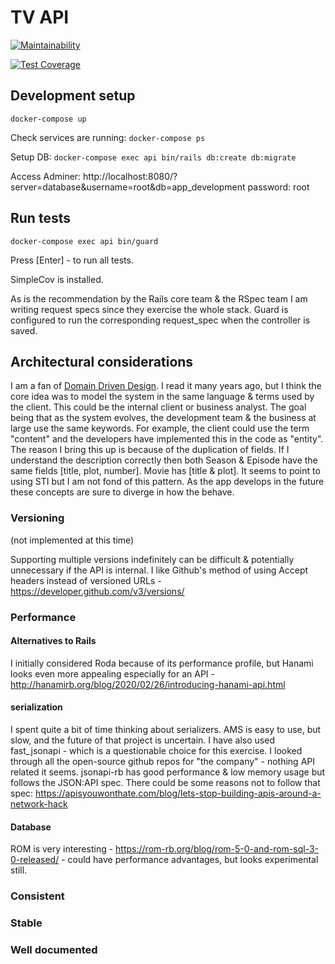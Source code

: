 # TV API

[![Maintainability](https://api.codeclimate.com/v1/badges/84fbf16dd2a019ec6a1c/maintainability)](https://codeclimate.com/github/brentgreeff/tv_api/maintainability)

[![Test Coverage](https://api.codeclimate.com/v1/badges/84fbf16dd2a019ec6a1c/test_coverage)](https://codeclimate.com/github/brentgreeff/tv_api/test_coverage)

## Development setup

`docker-compose up`

Check services are running:
`docker-compose ps`

Setup DB:
`docker-compose exec api bin/rails db:create db:migrate`

Access Adminer:
http://localhost:8080/?server=database&username=root&db=app_development
password: root

## Run tests

`docker-compose exec api bin/guard`

Press [Enter] - to run all tests.

SimpleCov is installed.

As is the recommendation by the Rails core team & the RSpec team I am writing request specs since they exercise the whole stack. Guard is configured to run the corresponding request_spec when the controller is saved.

## Architectural considerations

I am a fan of [Domain Driven Design](https://www.amazon.com/Domain-Driven-Design-Tackling-Complexity-Software/dp/0321125215). I read it many years ago, but I think the core idea was to model the system in the same language & terms used by the client. This could be the internal client or business analyst. The goal being that as the system evolves, the development team & the business at large use the same keywords. For example, the client could use the term "content" and the developers have implemented this in the code as "entity". The reason I bring this up is because of the duplication of fields. If I understand the description correctly then both Season & Episode have the same fields [title, plot, number]. Movie has [title & plot]. It seems to point to using STI but I am not fond of this pattern. As the app develops in the future these concepts are sure to diverge in how the behave.


### Versioning
(not implemented at this time)

Supporting multiple versions indefinitely can be difficult & potentially unnecessary if the API is internal. I like Github's method of using Accept headers instead of versioned URLs - https://developer.github.com/v3/versions/

### Performance

#### Alternatives to Rails

I initially considered Roda because of its performance profile, but Hanami looks even more appealing especially for an API - http://hanamirb.org/blog/2020/02/26/introducing-hanami-api.html

#### serialization
I spent quite a bit of time thinking about serializers. AMS is easy to use, but slow, and the future of that project is uncertain. I have also used fast_jsonapi - which is a questionable choice for this exercise. I looked through all the open-source github repos for "the company" - nothing API related it seems. jsonapi-rb has good performance & low memory usage but follows the JSON:API spec. There could be some reasons not to follow that spec: https://apisyouwonthate.com/blog/lets-stop-building-apis-around-a-network-hack

#### Database
ROM is very interesting - https://rom-rb.org/blog/rom-5-0-and-rom-sql-3-0-released/ - could have performance advantages, but looks experimental still.

### Consistent

### Stable

### Well documented

